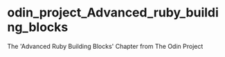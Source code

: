 # odin_project_Advanced_ruby_building_blocks
The 'Advanced Ruby Building Blocks' Chapter from The Odin Project
